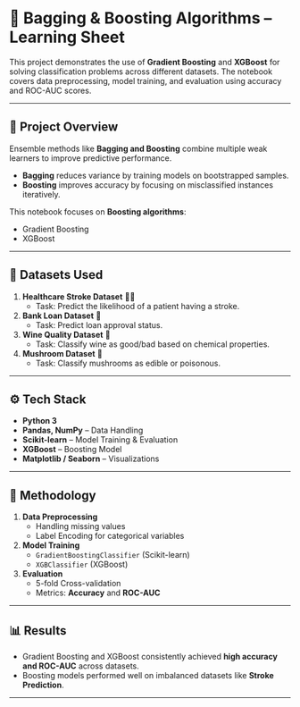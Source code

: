# 🚀 Bagging & Boosting Algorithms – Learning Sheet  

This project demonstrates the use of **Gradient Boosting** and **XGBoost** for solving classification problems across different datasets. The notebook covers data preprocessing, model training, and evaluation using accuracy and ROC-AUC scores.  

---

## 📌 Project Overview  
Ensemble methods like **Bagging and Boosting** combine multiple weak learners to improve predictive performance.  
- **Bagging** reduces variance by training models on bootstrapped samples.  
- **Boosting** improves accuracy by focusing on misclassified instances iteratively.  

This notebook focuses on **Boosting algorithms**:  
- Gradient Boosting  
- XGBoost  

---

## 📂 Datasets Used  
1. **Healthcare Stroke Dataset** 🧑‍⚕️  
   - Task: Predict the likelihood of a patient having a stroke.  
2. **Bank Loan Dataset** 🏦  
   - Task: Predict loan approval status.  
3. **Wine Quality Dataset** 🍷  
   - Task: Classify wine as good/bad based on chemical properties.  
4. **Mushroom Dataset** 🍄  
   - Task: Classify mushrooms as edible or poisonous.  

---

## ⚙️ Tech Stack  
- **Python 3**  
- **Pandas, NumPy** – Data Handling  
- **Scikit-learn** – Model Training & Evaluation  
- **XGBoost** – Boosting Model  
- **Matplotlib / Seaborn** – Visualizations  

---

## 🧪 Methodology  
1. **Data Preprocessing**  
   - Handling missing values  
   - Label Encoding for categorical variables  
2. **Model Training**  
   - `GradientBoostingClassifier` (Scikit-learn)  
   - `XGBClassifier` (XGBoost)  
3. **Evaluation**  
   - 5-fold Cross-validation  
   - Metrics: **Accuracy** and **ROC-AUC**  

---

## 📊 Results  
- Gradient Boosting and XGBoost consistently achieved **high accuracy and ROC-AUC** across datasets.  
- Boosting models performed well on imbalanced datasets like **Stroke Prediction**.  

---
